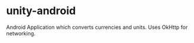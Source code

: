 # unity-android

Android Application which converts currencies and units. Uses OkHttp for networking. 
